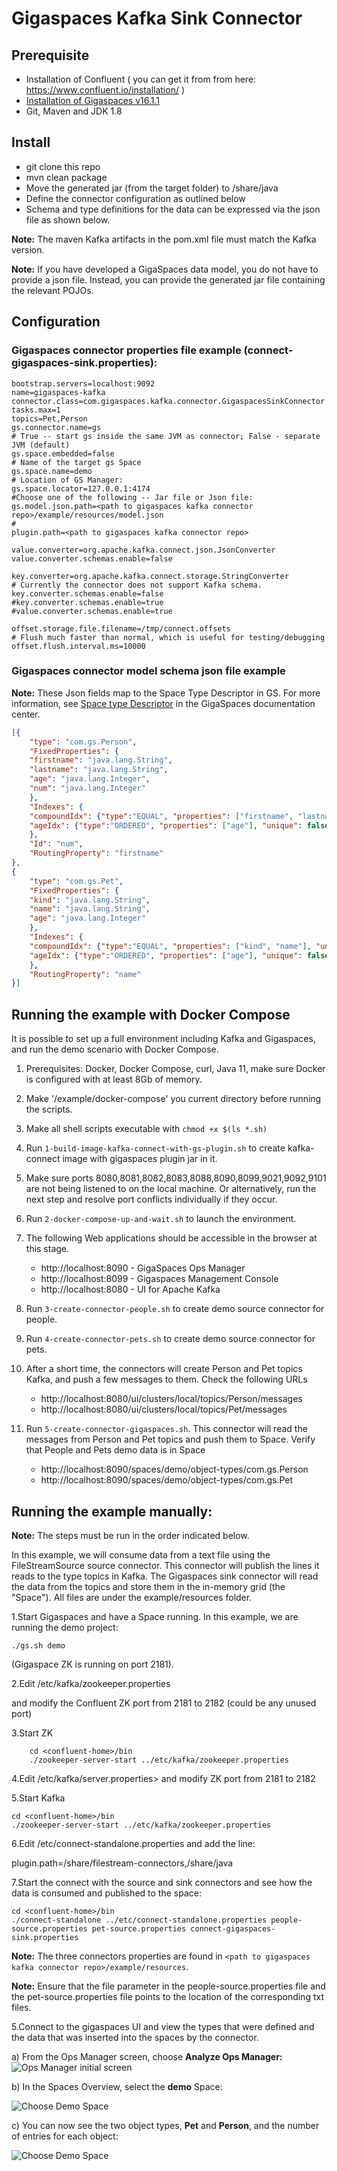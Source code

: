 # Gigaspaces Kafka Sink Connector

## Prerequisite
- Installation of Confluent ( you can get it from from here: https://www.confluent.io/installation/ )  
- [Installation of Gigaspaces v16.1.1](https://docs.gigaspaces.com/latest/started/installation.html?Highlight=download)
- Git, Maven and JDK 1.8

## Install
- git clone this repo
- mvn clean package
- Move the generated jar (from the target folder) to <confluent-home>/share/java
- Define the connector configuration as outlined below
- Schema and type definitions for the data can be expressed via the json file as shown below.

**Note:** The maven Kafka artifacts in the pom.xml file must match the Kafka version. 

**Note:** If you have developed a GigaSpaces data model, you do not have to provide a json file. Instead, you can provide the generated jar file containing the relevant POJOs.

## Configuration
### Gigaspaces connector properties file example (connect-gigaspaces-sink.properties):

```
bootstrap.servers=localhost:9092
name=gigaspaces-kafka
connector.class=com.gigaspaces.kafka.connector.GigaspacesSinkConnector
tasks.max=1
topics=Pet,Person
gs.connector.name=gs
# True -- start gs inside the same JVM as connector; False - separate JVM (default)
gs.space.embedded=false
# Name of the target gs Space
gs.space.name=demo
# Location of GS Manager:
gs.space.locator=127.0.0.1:4174
#Choose one of the following -- Jar file or Json file: 
gs.model.json.path=<path to gigaspaces kafka connector repo>/example/resources/model.json
#
plugin.path=<path to gigaspaces kafka connector repo>

value.converter=org.apache.kafka.connect.json.JsonConverter
value.converter.schemas.enable=false

key.converter=org.apache.kafka.connect.storage.StringConverter
# Currently the connector does not support Kafka schema.
key.converter.schemas.enable=false
#key.converter.schemas.enable=true
#value.converter.schemas.enable=true

offset.storage.file.filename=/tmp/connect.offsets
# Flush much faster than normal, which is useful for testing/debugging
offset.flush.interval.ms=10000

```

### Gigaspaces connector model schema json file example
**Note:** These Json fields map to the Space Type Descriptor in GS. For more information, see [Space type Descriptor](https://docs.gigaspaces.com/latest/dev-dotnet/document-api.html?Highlight=descriptor#TypeDefinition) in the GigaSpaces documentation center.

```json
[{
	"type": "com.gs.Person",
	"FixedProperties": {
	"firstname": "java.lang.String",
	"lastname": "java.lang.String",
	"age": "java.lang.Integer",
	"num": "java.lang.Integer"
	},
	"Indexes": {
	"compoundIdx": {"type":"EQUAL", "properties": ["firstname", "lastname"], "unique": false},
	"ageIdx": {"type":"ORDERED", "properties": ["age"], "unique": false}
	},
	"Id": "num",
	"RoutingProperty": "firstname"
},
{
	"type": "com.gs.Pet",
	"FixedProperties": {
	"kind": "java.lang.String",
	"name": "java.lang.String",
	"age": "java.lang.Integer"
	},
	"Indexes": {
	"compoundIdx": {"type":"EQUAL", "properties": ["kind", "name"], "unique": false},
	"ageIdx": {"type":"ORDERED", "properties": ["age"], "unique": false}
	},
	"RoutingProperty": "name"
}]
```

## Running the example with Docker Compose

It is possible to set up a full environment including Kafka and Gigaspaces, and run the demo scenario
with Docker Compose.

1. Prerequisites: Docker, Docker Compose, curl, Java 11,
   make sure Docker is configured with at least 8Gb of memory.
1. Make '/example/docker-compose' you current directory before running the scripts.
1. Make all shell scripts executable with `chmod +x $(ls *.sh)`
1. Run `1-build-image-kafka-connect-with-gs-plugin.sh` to create kafka-connect image with gigaspaces plugin jar in it.
1. Make sure ports 8080,8081,8082,8083,8088,8090,8099,9021,9092,9101 are not being listened to on the local machine.
   Or alternatively, run the next step and resolve port conflicts individually if they occur.
1. Run `2-docker-compose-up-and-wait.sh` to launch the environment.

1. The following Web applications should be accessible in the browser at this stage.
    * http://localhost:8090 - GigaSpaces Ops Manager
    * http://localhost:8099 - Gigaspaces Management Console
    * http://localhost:8080 - UI for Apache Kafka

1. Run `3-create-connector-people.sh` to create demo source connector for people.
1. Run `4-create-connector-pets.sh` to create demo source connector for pets.
1. After a short time, the connectors will create Person and Pet topics Kafka,
   and push a few messages to them. Check the following URLs
    * http://localhost:8080/ui/clusters/local/topics/Person/messages
    * http://localhost:8080/ui/clusters/local/topics/Pet/messages

1. Run `5-create-connector-gigaspaces.sh`.
   This connector will read the messages from Person and Pet topics and push them to Space.
   Verify that People and Pets demo data is in Space
    * http://localhost:8090/spaces/demo/object-types/com.gs.Person
    * http://localhost:8090/spaces/demo/object-types/com.gs.Pet
    
## Running the example manually:
**Note:** The  steps must be run in the order indicated below. 


 In this example, we will consume data from a text file using the FileStreamSource source connector.
This connector will publish the lines it reads to the type topics in Kafka. 
The Gigaspaces sink connector will read the data from the topics and store them in the in-memory grid (the "Space").
All files are under the example/resources folder.

1.Start Gigaspaces and have a Space running. In this example, we are running the demo project: 

    ./gs.sh demo
(Gigaspace ZK is running on port 2181).

2.Edit <confluent-home>/etc/kafka/zookeeper.properties

and modify the Confluent ZK port from 2181 to 2182 (could be any unused port)
 
3.Start ZK

        cd <confluent-home>/bin
        ./zookeeper-server-start ../etc/kafka/zookeeper.properties
    
4.Edit <confluent-home>/etc/kafka/server.properties> 
and modify ZK port from 2181 to 2182
 
5.Start Kafka

    cd <confluent-home>/bin
    ./zookeeper-server-start ../etc/kafka/zookeeper.properties 

6.Edit <confluent-home>/etc/connect-standalone.properties
and add the line:

plugin.path=<confluent-home>/share/filestream-connectors,<confluent-home>/share/java

7.Start the connect with the source and sink connectors and see how the data is consumed and published to the space:

    cd <confluent-home>/bin
    ./connect-standalone ../etc/connect-standalone.properties people-source.properties pet-source.properties connect-gigaspaces-sink.properties

**Note:** The three connectors properties are found in ```<path to gigaspaces kafka connector repo>/example/resources```. 

**Note:** Ensure that the file parameter in the people-source.properties file and the pet-source.properties file points to the location of the corresponding txt files.


5.Connect to the gigaspaces UI and view the types that were defined and the data that was inserted into the spaces by the connector.

a) From the Ops Manager screen, choose **Analyze Ops Manager:**
![Ops Manager initial screen](https://github.com/GigaSpaces-ProfessionalServices/gigaspaces-kafka-connector/blob/master/images/Analyze-OPS-MGR.png?raw=true)

b) In the Spaces Overview, select the **demo** Space:



![Choose Demo Space](https://github.com/GigaSpaces-ProfessionalServices/gigaspaces-kafka-connector/blob/master/images/demo-OPS-MGR.png?raw=true)

c) You can now see the two object types, **Pet** and **Person**, and the number of entries for each object:

![Choose Demo Space](https://github.com/GigaSpaces-ProfessionalServices/gigaspaces-kafka-connector/blob/master/images/demo-object-types-OPS-MGR.png?raw=true)



